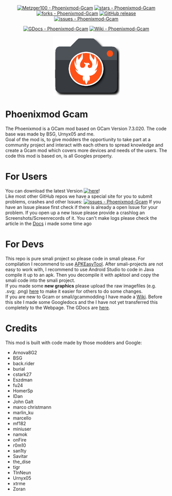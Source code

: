 <div align="center">

[![Metzger100 - Phoenixmod-Gcam](https://img.shields.io/static/v1?label=Metzger100&message=Phoenixmod-Gcam&color=blue&logo=github)](https://github.com/Metzger100/Phoenixmod-Gcam)
[![stars - Phoenixmod-Gcam](https://img.shields.io/github/stars/Metzger100/Phoenixmod-Gcam?style=social)](https://github.com/metzger100/Phoenixmod-Gcam/stargazers)
[![forks - Phoenixmod-Gcam](https://img.shields.io/github/forks/Metzger100/Phoenixmod-Gcam?style=social)](https://github.com/metzger100/Phoenixmod-Gcam/network/members)
[![GitHub release](https://img.shields.io/github/downloads/metzger100/phoenixmod-gcam/latest/total)](https://github.com/Metzger100/Phoenixmod-Gcam/releases/)
[![issues - Phoenixmod-Gcam](https://img.shields.io/github/issues/metzger100/Phoenixmod-Gcam)](https://github.com/Metzger100/Phoenixmod-Gcam/issues)

[![GDocs - Phoenixmod-Gcam](https://img.shields.io/badge/GDocs-Phoenixmod--Gcam-orange)](https://docs.google.com/document/d/1E55pLmJXadr-eJ_C_5m84x3mT7XspnzRQn6FENZ1H0k)
[![Wiki - Phoenixmod-Gcam](https://img.shields.io/badge/Wiki-Phoenixmod--Gcam-orange)](https://github.com/metzger100/Phoenixmod-Gcam/wiki)

<img src="https://github.com/metzger100/Phoenixmod-Gcam-Data/blob/main/wiki-images/Phoenixmodsmall.png" width="208" height="185">
<div align="left">

# Phoenixmod Gcam

  The Phoenixmod is a GCam mod based on GCam Version 7.3.020. The code base was made by BSG, Urnyx05 and me.\
  Goal of the mod is, to give modders the opportiunity to take part at a community project and interact with each others to spread knowledge and 
  create a Gcam mod which covers more devices and needs of the users. The code this mod is based on, is all Googles property.

# For Users

  You can download the latest Version [![here](https://img.shields.io/github/v/release/metzger100/Phoenixmod-Gcam)](https://github.com/Metzger100/Phoenixmod-Gcam/releases/)!\
  Like most other GitHub repos we have a special site for you to submit problems, crashes and other Issues:
  [![issues - Phoenixmod-Gcam](https://img.shields.io/github/issues/metzger100/Phoenixmod-Gcam)](https://github.com/Metzger100/Phoenixmod-Gcam/issues)
  If you have an Issue please first check if there is already a open Issue for your problem.
  If you open up a new Issue please provide a crashlog an Screenshots/Screenrecords of it. You can't make logs please check the article in the [Docs](https://docs.google.com/document/d/1E55pLmJXadr-eJ_C_5m84x3mT7XspnzRQn6FENZ1H0k/edit#bookmark=id.502ou73v2xfq) i made some time ago
  

# For Devs
  
  This repo is pure smali project so please code in smali please. For compilation I recommend to use [APKEasyTool](https://forum.xda-developers.com/t/tool-windows-apk-easy-tool-v1-59-2-2021-04-03.3333960/). 
  After smali-projects are not easy to work with, I recommend to use Android Studio to code in Java compile it up to an apk. Then you decompile it with apktool and copy the smali code into the smali project.\
  If you made some **new graphics** please upload the raw imagefiles (e.g. .svg; .png) [here](https://github.com/metzger100/Phoenixmod-Gcam-Data) to make it easier for others to do some changes.\
  If you are new to Gcam or smali/gcammodding I have made a [Wiki](https://github.com/metzger100/Phoenixmod-Gcam/wiki). Before this site I made some Googledocs and the I have not yet transferred this completely to the Webpage.
  The GDocs are [here](https://docs.google.com/document/d/1E55pLmJXadr-eJ_C_5m84x3mT7XspnzRQn6FENZ1H0k/).
  
# Credits

  This mod is built with code made by those modders and Google:
  * Arnova8G2
  * BSG
  * back.rider
  * burial
  * cstark27
  * Eszdman
  * fu24
  * HomerSp
  * IDan
  * John Galt
  * marco christmann
  * marlin_ku
  * marcello
  * mf182
  * miniuser
  * namok
  * onFire
  * r0m10
  * san1ty
  * Savitar
  * the_dise
  * tigr
  * TlnNeun
  * Urnyx05
  * xtrme
  * Zoran

